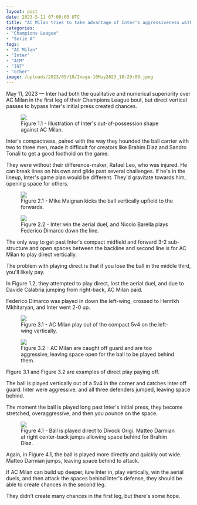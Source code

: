 ```yaml
---
layout: post
date: 2023-5-11 07:00:00 UTC
title: "AC Milan tries to take advantage of Inter's aggressiveness with verticality"
categories: 
- "Champions League"
- "Serie A"
tags: 
- "AC Milan"
- "Inter"
- "ACM"
- "INT"
- "other"
image: /uploads/2023/05/10/Image-10May2023_18:29:09.jpeg
---
```


May 11, 2023 — Inter had both the qualitative and numerical superiority over AC Milan in the first leg of their Champions League bout, but direct vertical passes to bypass Inter's initial press created chances.

<!---more--->

<figure>
    <img src="https://tacticsjournal.com/uploads/2023/05/10/Image-10May2023_18:27:55.jpeg">
    <figcaption>Figure 1.1 - Illustration of Inter's out-of-possession shape against AC Milan.</figcaption>
</figure> 

Inter's compactness, paired with the way they hounded the ball carrier with two to three men, made it difficult for creators like Brahim Diaz and Sandro Tonali to get a good foothold on the game. 

They were without their difference-maker, Rafael Leo, who was injured. He can break lines on his own and glide past several challenges. If he's in the lineup, Inter's game plan would be different. They'd gravitate towards him, opening space for others.

<figure>
    <img src="https://tacticsjournal.com/uploads/2023/05/10/Image-10May2023_18:26:19.jpeg">
    <figcaption>Figure 2.1 - Mike Maignan kicks the ball vertically upfield to the forwards.</figcaption>
</figure> 

<figure>
    <img src="https://tacticsjournal.com/uploads/2023/05/10/Image-10May2023_18:26:33.jpeg">
    <figcaption>Figure 2.2 - Inter win the aerial duel, and Nicolo Barella plays Federico Dimarco down the line.</figcaption>
</figure> 

The only way to get past Inter's compact midfield and forward 3-2 sub-structure and open spaces between the backline and second line is for AC Milan to play direct vertically.

The problem with playing direct is that if you lose the ball in the middle third, you'll likely pay.

In Figure 1.2, they attempted to play direct, lost the aerial duel, and due to Davide Calabria jumping from right-back, AC Milan paid. 

Federico Dimarco was played in down the left-wing, crossed to Henrikh Mkhitaryan, and Inter went 2-0 up.

<figure>
    <img src="https://tacticsjournal.com/uploads/2023/05/10/Image-10May2023_18:29:09.jpeg">
    <figcaption>Figure 3.1 - AC Milan play out of the compact 5v4 on the left-wing vertically.</figcaption>
</figure> 

<figure>
    <img src="https://tacticsjournal.com/uploads/2023/05/10/Image-10May2023_18:29:32.jpeg">
    <figcaption>Figure 3.2 - AC Milan are caught off guard and are too aggressive, leaving space open for the ball to be played behind them.</figcaption>
</figure> 

Figure 3.1 and Figure 3.2 are examples of direct play paying off.

The ball is played vertically out of a 5v4 in the corner and catches Inter off guard. Inter were aggressive, and all three defenders jumped, leaving space behind. 

The moment the ball is played long past Inter's initial press, they become stretched, overaggressive, and then you pounce on the space. 

<figure>
    <img src="https://tacticsjournal.com/uploads/2023/05/10/Image-10May2023_18:29:45.jpeg">
    <figcaption>Figure 4.1 - Ball is played direct to Divock Origi. Matteo Darmian at right center-back jumps allowing space behind for Brahim Diaz.</figcaption>
</figure> 

Again, in Figure 4.1, the ball is played more directly and quickly out wide. Matteo Darmian jumps, leaving space behind to attack.

If AC Milan can build up deeper, lure Inter in, play vertically, win the aerial duels, and then attack the spaces behind Inter's defense, they should be able to create chances in the second leg.

They didn't create many chances in the first leg, but there's some hope.
